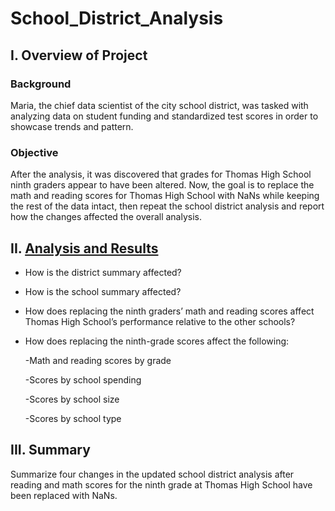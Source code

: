 # School_District_Analysis

## I. Overview of Project

### Background
Maria, the chief data scientist of the city school district, was tasked with analyzing data on student funding and standardized test scores in order to showcase trends and pattern.

### Objective
After the analysis, it was discovered that grades for Thomas High School ninth graders appear to have been altered. Now, the goal is to replace the math and reading scores for Thomas High School with NaNs while keeping the rest of the data intact, then repeat the school district analysis and report how the changes affected the overall analysis.

## II. [Analysis and Results](PyCitySchools_Challenge.ipynb)

- How is the district summary affected?

- How is the school summary affected?

- How does replacing the ninth graders’ math and reading scores affect Thomas High School’s performance relative to the other schools?

- How does replacing the ninth-grade scores affect the following:

  -Math and reading scores by grade
  
  -Scores by school spending
  
  -Scores by school size
  
  -Scores by school type

## III. Summary

Summarize four changes in the updated school district analysis after reading and math scores for the ninth grade at Thomas High School have been replaced with NaNs.

